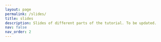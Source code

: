 ```yaml
---
layout: page
permalink: /slides/
title: slides
description: Slides of different parts of the tutorial. To be updated.
nav: false
nav_order: 2
---
```

